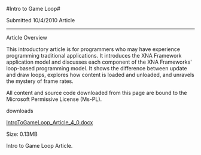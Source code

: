 #Intro to Game Loop#

Submitted
10/4/2010
Article

---

Article Overview

This introductory article is for programmers who may have experience programming traditional applications. It introduces the XNA Framework application model and discusses each component of the XNA Frameworks' loop-based programming model. It shows the difference between update and draw loops, explores how content is loaded and unloaded, and unravels the mystery of frame rates.

All content and source code downloaded from this page are bound to the Microsoft Permissive License (Ms-PL).

downloads

[IntroToGameLoop_Article_4_0.docx](https://github.com/DDReaper/XNAGameStudio/blob/master/Documents/IntroToGameLoop_Article_4_0.docx?raw=true)

Size: 0.13MB

Intro to Game Loop Article. 